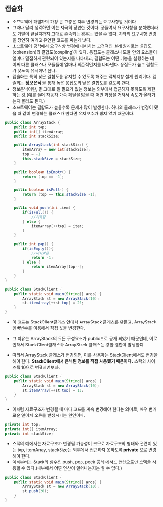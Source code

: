 ## 캡슐화

- 소프트웨어 개발자의 가장 큰 고충은 자주 변경되는 요구사항일 것이다.
- 그러나 달리 생각하면 이는 지극히 당연한 것이다. 공들여서 요구사항을 분석했더라도 개발이 끝날때까지 그대로 존속되는 경우는 있을 수 없다. 차라리 요구사항 변경을 당연히 여기고 유연한 코드를 짜는게 낫다.
- 소프트웨어 공학에서 요구사항 변경에 대처하는 고전적인 설계 원리로는 응집도(cohension)와 결합도(coupling)가 있다. 응집도는 클래스나 모듈 안의 요소들이 얼마나 밀접하게 관련되어 있는지를 나타내고, 결합도는 어떤 기능을 실행하는 데 이써 다른 클래스나 모듈들에 얼마나 의존적인지를 나타낸다. 응집도가 높고 결합도가 낮도록 유지해야 한다.
- 캡슐화는 특히 낮은 결합도를 유지할 수 있도록 해주는 객체지향 설계 원리이다. 캡술화는 **정보은닉** 을 통해 높은 응집도와 낮은 결합도를 갖도록 한다. 
- 정보은닉이란, 말 그대로 알 필요가 없는 정보는 외부에서 접근하지 못하도록 제한하는 것.(예를 들어 자동차 가속 페달을 밟을 때 어떤 과정을 거쳐서 속도가 올라가는지 몰라도 된다.)
- 소프트웨어는 결합도가 높을수록 문제가 많이 발생한다. 하나의 클래스가 변경이 됐을 때 같이 변경되는 클래스가 만다면 유지보수가 쉽지 않기 때문이다. 

```java
public class ArrayStack {
    public int top;
    public int[] itemArray;
    public int stackSize;

    public ArrayStack(int stackSize) {
        itemArray = new int[stackSize];
        top = -1;
        this.stackSize = stackSize;
    }

    public boolean isEmpty() {
        return (top == -1);
    }

    public boolean isFull() {
        return (top == this.stackSize -1);
    }

    public void push(int item) {
        if(isFull()) {
            //가득참
        } else {
            itemArray[++top] = item;
        }
    }

    public int pop() {
        if(isEmpty()){
            //비어있음
            return -1;
        } else {
            return itemArray[top--];
        }
    }
}

public class StackClient {
    public static void main(String[] args) {
        ArrayStack st = new ArrayStack(10);
        st.itemArray[++st.top] = 20;    
    }
}

```

- 이 코드는 StackClient클래스 안에서 ArrayStack 클래스를 만들고, ArrayStack 멤버변수를 이용해서 직접 값을 변경한다.
- 그 이유는 ArrayStack의 모든 구성요소가 public으로 공개 되었기 때문인데, 이로 인해서 StackClient클래스와 ArrayStack 클래스는 강한 결합이 발생한다. 

- 따라서 ArrayStack 클래스가 변경되면, 이를 사용하는 StackClient에서도 변경을 해야 한다. **StackClient에서 은닉된 정보를 직접 사용했기 때문이다.**  스택의 사이즈를 10으로 변경시켜보자.

```java
public class StackClient {
    public static void main(String[] args) {
        ArrayStack st = new ArrayStack(10);
        st.itemArray[++st.top] = 10;
    }
}
```

- 이처럼 자료구조가 변경될 때 마다 코드를 계속 변경해야 한다는 의미로, 매우 번거로운 일이자 오류를 발생시키는 원인이다.

```java
private int top;
private int[] itemArray;
private int stackSize;
```

- 스택의 예에서는 자료구조가 변경될 가능성이 크므로 자료구조의 형태와 관련이 있는 top, itemArray, stackSize는 외부에서 접근하지 못하도록 **private** 으로 변경해야 한다.
- 이제부터는 Stack의 함수인 push, pop, peek 등의 메서드 연산으로만 스택을 사용할 수 있다.(내부에서 어떤 연산이 일어나는지는 알 수 없다.)

```java
public class StackClient {
    public static void main(String[] args) {
        ArrayStack st = new ArrayStack(10);
        st.push(20);
    }
}
```

